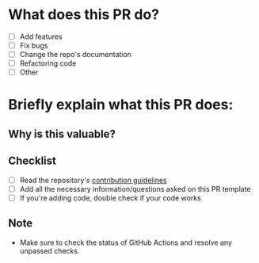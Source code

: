# What does this PR do?
- [ ] Add features
- [ ] Fix bugs
- [ ] Change the repo's documentation
- [ ] Refactoring code
- [ ] Other

# Briefly explain what this PR does:


## Why is this valuable?


## Checklist
- [ ] Read the repository's [contribution guidelines](https://github.com/Existential-nonce/PogChess/blob/main/CONTRIBUTING)
- [ ] Add all the necessary information/questions asked on this PR template
- [ ] If you're adding code, double check if your code works

## Note
- Make sure to check the status of GitHub Actions and resolve any unpassed checks.